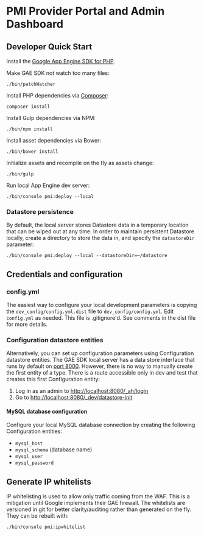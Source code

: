 # PMI Provider Portal and Admin Dashboard

## Developer Quick Start

Install the [Google App Engine SDK for PHP](https://cloud.google.com/appengine/downloads).

Make GAE SDK not watch too many files:

`./bin/patchWatcher`

Install PHP dependencies via [Composer](https://getcomposer.org/doc/00-intro.md#globally):

`composer install`

Install Gulp dependencies via NPM:

`./bin/npm install`

Install asset dependencies via Bower:

`./bin/bower install`

Initialize assets and recompile on the fly as assets change:

`./bin/gulp`

Run local App Engine dev server:

`./bin/console pmi:deploy --local`
 
### Datastore persistence
By default, the local server stores Datastore data in a temporary location that can be wiped out at any time.  In order to maintain persistent Datastore locally, create a directory to store the data in, and specify the `datastoreDir` parameter:

`./bin/console pmi:deploy --local --datastoreDir=~/datastore`


## Credentials and configuration

### config.yml

The easiest way to configure your local development parameters is copying the `dev_config/config.yml.dist` file to `dev_config/config.yml`.  Edit `config.yml` as needed.  This file is .gitignore'd.  See comments in the dist file for more details.

### Configuration datastore entities
Alternatively, you can set up configuration parameters using Configuration datastore entities.  The GAE SDK local server has a data store interface that runs by default on [port 8000](http://localhost:8000/datastore).  However, there is no way to manually create the first entity of a type.  There is a route accessible only in dev and test that creates this first Configuration entity:

1. Log in as an admin to [http://localhost:8080/_ah/login](http://localhost:8080/_ah/login)
2. Go to [http://localhost:8080/_dev/datastore-init](http://localhost:8080/_dev/datastore-init)

#### MySQL database configuration
Configure your local MySQL database connection by creating the following Configuration entities:

* `mysql_host`
* `mysql_schema` (database name)
* `mysql_user`
* `mysql_password`

## Generate IP whitelists

IP whitelisting is used to allow only traffic coming from the WAF. This is a mitigation until Google implements their GAE firewall. The whitelists are versioned in git for better clarity/auditing rather than generated on the fly. They can be rebuilt with:

`./bin/console pmi:ipwhitelist`
